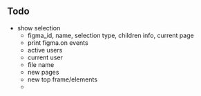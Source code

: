 ## Todo

- show selection
  - figma_id, name, selection type, children info, current page
  - print figma.on events
  - active users
  - current user
  - file name
  - new pages
  - new top frame/elements
  - 
